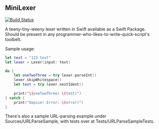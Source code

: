 ## MiniLexer

[![Build Status](https://dev.azure.com/luiz-fs/MiniLexer/_apis/build/status/LuizZak.MiniLexer?branchName=master)](https://dev.azure.com/luiz-fs/MiniLexer/_build/latest?definitionId=2&branchName=master)

A teeny-tiny-weeny lexer written in Swift available as a Swift Package.  
Should be present in any programmer-who-likes-to-write-quick-script's toolbelt.

Sample usage:

```swift
let text = "123 test"
let lexer = Lexer(input: text)

do {
    let oneTwoThree = try lexer.parseInt()
    lexer.skipWhitespace()
    let test = try lexer.nextIdent()
    
    print("\(oneTwoThree) \(test)")
} catch {
    print("Oopsie! Error: \(error)")
}
```

There's also a sample URL-parsing example under Sources/URLParseSample, with tests over at Tests/URLParseSampleTests.
